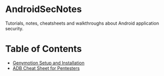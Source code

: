 # AndroidSecNotes
Tutorials, notes, cheatsheets and walkthroughs about Android application security.

# Table of Contents

- <a href="https://github.com/CYB3RMX/AndroidSecNotes/blob/main/genymotion_setup/genymotion.md">Genymotion Setup and Installation</a>
- <a href="https://github.com/CYB3RMX/AndroidSecNotes/blob/main/adb_cheatsheet/adb_cheatsheet.md">ADB Cheat Sheet for Pentesters</a>